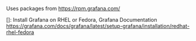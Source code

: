 
Uses packages from <https://rpm.grafana.com/>

[]: Install Grafana on RHEL or Fedora, Grafana Documentation  
<https://grafana.com/docs/grafana/latest/setup-grafana/installation/redhat-rhel-fedora>



